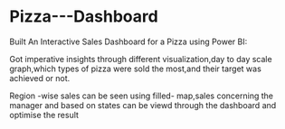 # Pizza---Dashboard

Built An Interactive Sales Dashboard for a Pizza using Power BI:

Got imperative insights through different visualization,day to day scale graph,which types of pizza were sold the most,and their target was achieved or not.

Region -wise sales can be seen using filled- map,sales concerning the manager and based on states can be viewd through the dashboard and optimise the result
